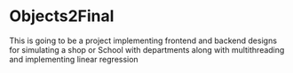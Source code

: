 # Objects2Final
This is going to be a project implementing frontend and backend designs for simulating a shop or School with departments along with multithreading and implementing linear regression
